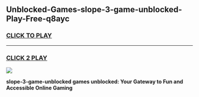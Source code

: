 
## Unblocked-Games-slope-3-game-unblocked-Play-Free-q8ayc
<h3>
<a href="https://premium76.site?title=slope-3-game-unblocked&ref=20M">CLICK TO PLAY</a></h3>
<hr>

<h3>
<a href="https://premium76.site?title=slope-3-game-unblocked&ref=20M">CLICK 2 PLAY</a>
  
</h3>

<a href="https://premium76.site?title=slope-3-game-unblocked&ref=19M"><img src="https://clearcache.store/games.png"></a>


**slope-3-game-unblocked games unblocked: Your Gateway to Fun and Accessible Online Gaming**
